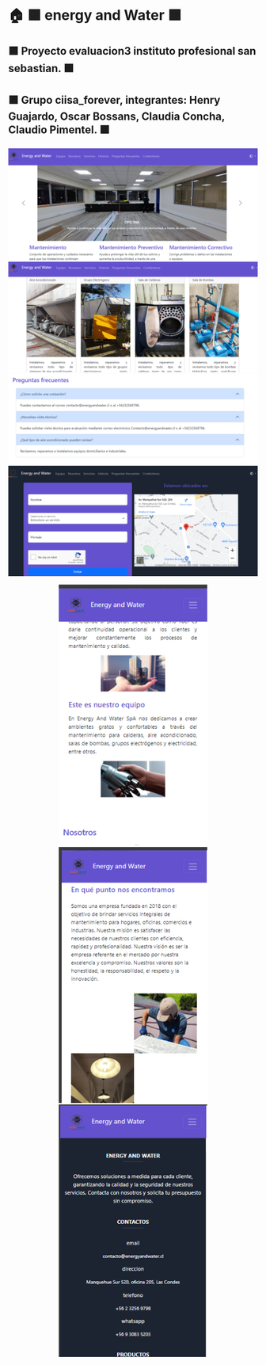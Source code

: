 # :house: :purple_square: energy and Water :purple_square: 
##  :purple_square:  Proyecto evaluacion3 instituto profesional san sebastian. :purple_square:
##  :purple_square:  Grupo ciisa_forever, integrantes: Henry Guajardo, Oscar Bossans, Claudia Concha, Claudio Pimentel. :purple_square:
![](https://github.com/henryguajard/frontEv3/blob/main/image/imageReadme/energy1.png)
![](https://github.com/henryguajard/frontEv3/blob/main/image/imageReadme/energy2.png)
![](https://github.com/henryguajard/frontEv3/blob/main/image/imageReadme/energy3.png)
![](https://github.com/henryguajard/frontEv3/blob/main/image/imageReadme/energy4.png)

<p align="center">
  <img src="https://github.com/henryguajard/frontEv3/blob/main/image/imageReadme/energy5.png" alt="Energy 5" width="300"/>
  <img src="https://github.com/henryguajard/frontEv3/blob/main/image/imageReadme/energy6.png" alt="Energy 6" width="300"/>
  <img src="https://github.com/henryguajard/frontEv3/blob/main/image/imageReadme/energy7.png" alt="Energy 7" width="300"/>
</p>
